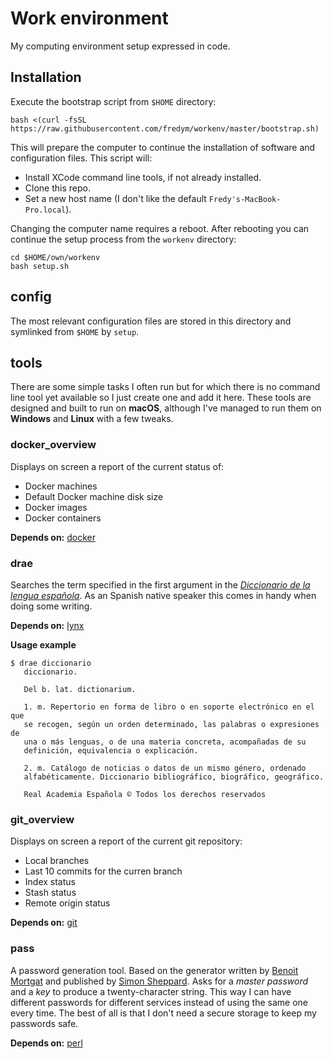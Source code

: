 Work environment
================

My computing environment setup expressed in code.


Installation
------------

Execute the bootstrap script from `$HOME` directory:

`bash <(curl -fsSL https://raw.githubusercontent.com/fredym/workenv/master/bootstrap.sh)`

This will prepare the computer to continue the installation of software and
configuration files. This script will:

* Install XCode command line tools, if not already installed.
* Clone this repo.
* Set a new host name (I don't like the default `Fredy's-MacBook-Pro.local`).

Changing the computer name requires a reboot. After rebooting you can continue
the setup process from the `workenv` directory:

    cd $HOME/own/workenv
    bash setup.sh



config
------

The most relevant configuration files are stored in this directory and symlinked
from `$HOME` by `setup`.



tools
-----

There are some simple tasks I often run but for which there is no command line
tool yet available so I just create one and add it here. These tools are
designed and built to run on **macOS**, although I've managed to run them on
**Windows** and **Linux** with a few tweaks.



### docker_overview

Displays on screen a report of the current status of:

- Docker machines
- Default Docker machine disk size
- Docker images
- Docker containers

**Depends on:** [docker]



### drae

Searches the term specified in the first argument in the [_Diccionario de la
lengua española_][dle]. As an Spanish native speaker this comes in handy when
doing some writing.

**Depends on:** [lynx]

**Usage example**

    $ drae diccionario
       diccionario.

       Del b. lat. dictionarium.

       1. m. Repertorio en forma de libro o en soporte electrónico en el que
       se recogen, según un orden determinado, las palabras o expresiones de
       una o más lenguas, o de una materia concreta, acompañadas de su
       definición, equivalencia o explicación.

       2. m. Catálogo de noticias o datos de un mismo género, ordenado
       alfabéticamente. Diccionario bibliográfico, biográfico, geográfico.

       Real Academia Española © Todos los derechos reservados



### git_overview

Displays on screen a report of the current git repository:

- Local branches
- Last 10 commits for the curren branch
- Index status
- Stash status
- Remote origin status

**Depends on:** [git]



### pass

A password generation tool. Based on the generator written by [Benoit Mortgat]
and published by [Simon Sheppard]. Asks for a _master password_ and a _key_ to
produce a twenty-character string. This way I can have different passwords for
different services instead of using the same one every time. The best of all is
that I don't need a secure storage to keep my passwords safe.

**Depends on:** [perl]




[brew]: http://brew.sh/
[Benoit Mortgat]: http://ss64.com/pass/command-line.html
[dle]: http://dle.rae.es/
[lynx]: http://lynx.invisible-island.net/
[perl]: https://www.perl.org
[Simon Sheppard]: https://github.com/salsifis/ss64-password-generators
[docker]: https://docs.docker.com
[git]: https://git-scm.com
